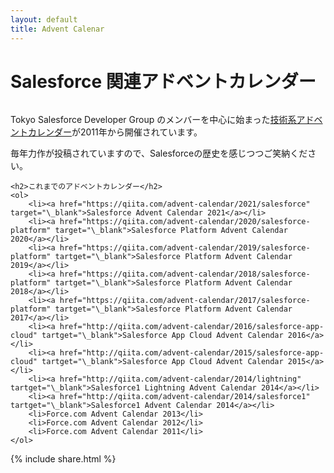 ```yaml
---
layout: default
title: Advent Calenar
---
```


<div class="post">
	<h1 class="pageTitle">Salesforce 関連アドベントカレンダー</h1>
	<img src="{{ '/assets/img/logo.jpg' | prepend: site.baseurl }}" alt="">
  <p>Tokyo Salesforce Developer Group のメンバーを中心に始まった<a href="https://ja.wikipedia.org/wiki/アドベントカレンダー" target="\_blank">技術系アドベントカレンダー</a>が2011年から開催されています。</p>
  <p>毎年力作が投稿されていますので、Salesforceの歴史を感じつつご笑納ください。</p>

	<h2>これまでのアドベントカレンダー</h2>
	<ol>
		<li><a href="https://qiita.com/advent-calendar/2021/salesforce" target="\_blank">Salesforce Advent Calendar 2021</a></li>
		<li><a href="https://qiita.com/advent-calendar/2020/salesforce-platform" target="\_blank">Salesforce Platform Advent Calendar 2020</a></li>
		<li><a href="https://qiita.com/advent-calendar/2019/salesforce-platform" tartget="\_blank">Salesforce Platform Advent Calendar 2019</a></li>
		<li><a href="https://qiita.com/advent-calendar/2018/salesforce-platform" tartget="\_blank">Salesforce Platform Advent Calendar 2018</a></li>
		<li><a href="https://qiita.com/advent-calendar/2017/salesforce-platform" tartget="\_blank">Salesforce Platform Advent Calendar 2017</a></li>
    	<li><a href="http://qiita.com/advent-calendar/2016/salesforce-app-cloud" tartget="\_blank">Salesforce App Cloud Advent Calendar 2016</a></li>
    	<li><a href="http://qiita.com/advent-calendar/2015/salesforce-app-cloud" tartget="\_blank">Salesforce App Cloud Advent Calendar 2015</a></li>
    	<li><a href="http://qiita.com/advent-calendar/2014/lightning" tartget="\_blank">Salesforce1 Lightning Advent Calendar 2014</a></li>
		<li><a href="http://qiita.com/advent-calendar/2014/salesforce1" tartget="\_blank">Salesforce1 Advent Calendar 2014</a></li>
		<li>Force.com Advent Calendar 2013</li>
		<li>Force.com Advent Calendar 2012</li>
		<li>Force.com Advent Calendar 2011</li>
	</ol>

</div>

{% include share.html %}
